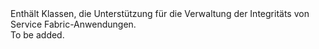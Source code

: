 <Namespace Name="System.Fabric.Health">
  <Docs>
    <summary>Enthält Klassen, die Unterstützung für die Verwaltung der Integritäts von Service Fabric-Anwendungen.</summary> 
    <remarks>To be added.</remarks>
  </Docs>
</Namespace>
